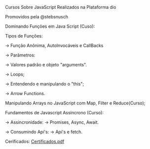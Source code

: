 Cursos Sobre JavaScript Realizados na Plataforma dio

Promovidos pela @stebsnusch

Dominando Funções em Java Script (Cuso):

Tipos de Funções:

-> Função Anônima, AutoInvocáveis e CallBacks

-> Parâmetros:

-> Valores padrão e objeto "arguments".

-> Loops;

-> Entendendo e manipulando o "this";

-> Arrow Functions.

Manipulando Arrays no JavaScript com Map, Filter e Reduce(Curso);

Fundamentos de Javascript Assíncrono (Curso):

-> Assincronidade:
-> Promises, Async, Await.

-> Consumindo Api's:
-> Api's e fetch.

Cerificados:
[Certificados.pdf](https://github.com/user-attachments/files/19933007/Certificados.pdf)
